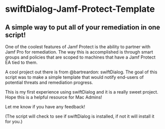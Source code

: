# swiftDialog-Jamf-Protect-Template
## A simple way to put all of your remediation in one script!

One of the coolest features of Jamf Protect is the ability to partner with Jamf Pro for remediation. The way this is accomplished is through smart groups and policies that are scoped to machines that have a Jamf Protect EA tied to them.

A cool project out there is from @bartreardon: swiftDialog. The goal of this script was to make a simple template that would notify end-users of potential threats and remediation progress.

This is my first experience using swiftDialog and it is a really sweet project. Hope this is a helpful resource for Mac Admins! 

Let me know if you have any feedback!

(The script will check to see if swiftDialog is installed, if not it will install it for you.)
